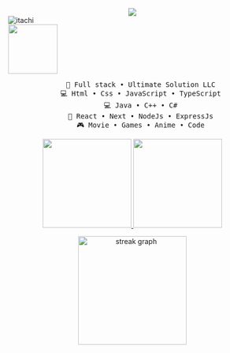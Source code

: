 
<div align="center">
  <img align="center" src="https://readme-typing-svg.demolab.com?font=Fira+Code&duration=3000&pause=100&color=F7F7F7&background=FFFFFF00&center=true&multiline=true&random=false&width=435&height=100&lines=Hello;I'm+Bilguun+Battugs;Develop+Software+Solutions"/>
</div>



 
<img align="center" src="https://t3.ftcdn.net/jpg/05/00/85/04/360_F_500850425_KGzvN3zMn2Uif4Xa1eQDbV3bqgTNzA4H.jpg" alt="itachi" />

<div aling="center">
 <img alignt="right" src="https://media.tenor.com/2P7N3XLLc6EAAAAi/anime.gif" height="100" />
<pre style="text-align:center">
    💼 Full stack • Ultimate Solution LLC
    💻 Html • Css • JavaScript • TypeScript
    💻 Java • C++ • C#
    📖 React • Next • NodeJs • ExpressJs
    🎮 Movie • Games • Anime • Code
</pre>
</div>

<p align="center">
<a  href="https://github.com/rimzss">
  
  <img height="180em"  src="https://github-readme-stats-eight-theta.vercel.app/api?username=rimzss&show_icons=true&theme=dracula&include_all_commits=true&count_private=true&bg_color=161B22"/>
  <img height="180em" src="https://github-readme-stats-eight-theta.vercel.app/api/top-langs/?username=rimzss&layout=compact&langs_count=8&theme=dracula&bg_color=161B22"/>
</a>
</p>
<div align="center">
  <img src="https://streak-stats.demolab.com?user=rimzss&locale=en&mode=daily&theme=dark&hide_border=false&border_radius=5&order=3" height="220" alt="streak graph"  />
</div>

 




